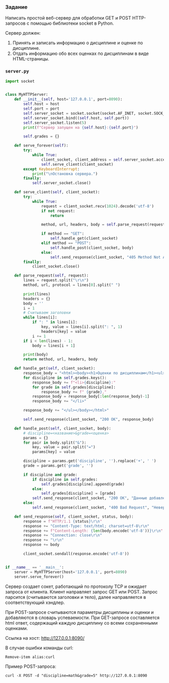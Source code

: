 ### Задание

Написать простой веб-сервер для обработки GET и POST HTTP-запросов с помощью библиотеки socket в Python.

Сервер должен:
1. Принять и записать информацию о дисциплине и оценке по дисциплине.
2. Отдать информацию обо всех оценках по дисциплинам в виде HTML-страницы.
### `server.py`

```python
import socket


class MyHTTPServer:
    def __init__(self, host='127.0.0.1', port=8090):
        self.host = host
        self.port = port
        self.server_socket = socket.socket(socket.AF_INET, socket.SOCK_STREAM)
        self.server_socket.bind((self.host, self.port))
        self.server_socket.listen(5)
        print(f"Сервер запущен на {self.host}:{self.port}")

        self.grades = {}

    def serve_forever(self):
        try:
            while True:
                client_socket, client_address = self.server_socket.accept()
                self.serve_client(client_socket)
        except KeyboardInterrupt:
            print("\nОстановка сервера.")
        finally:
            self.server_socket.close()

    def serve_client(self, client_socket):
        try:
            while True:
                request = client_socket.recv(1024).decode('utf-8')
                if not request:
                    return

                method, url, headers, body = self.parse_request(request)

                if method == "GET":
                    self.handle_get(client_socket)
                elif method == "POST":
                    self.handle_post(client_socket, body)
                else:
                    self.send_response(client_socket, "405 Method Not Allowed", "Метод не поддерживается.")
        finally:
            client_socket.close()

    def parse_request(self, request):
        lines = request.split("\r\n")
        method, url, protocol = lines[0].split(" ")

        print(lines)
        headers = {}
        body = ''
        i = 1
        # Считываем заголовки
        while lines[i]:
            if ": " in lines[i]:
                key, value = lines[i].split(": ", 1)
                headers[key] = value
            i += 1
        if i < len(lines) - 1:
            body = lines[i + 1]

        print(body)
        return method, url, headers, body

    def handle_get(self, client_socket):
        response_body = "<html><body><h1>Оценки по дисциплинам</h1><ul>"
        for discipline in self.grades.keys():
            response_body += f"<li>{discipline}:"
            for grade in self.grades[discipline]:
                response_body += f" {grade},"
            response_body = response_body[:len(response_body)-1]
            response_body += "</li>"

        response_body += "</ul></body></html>"

        self.send_response(client_socket, "200 OK", response_body)

    def handle_post(self, client_socket, body):
        # discipline=<название>&grade=<оценка>
        params = {}
        for pair in body.split("&"):
            key, value = pair.split("=")
            params[key] = value

        discipline = params.get('discipline', '').replace('+', ' ')
        grade = params.get('grade', '')

        if discipline and grade:
            if discipline in self.grades:
                self.grades[discipline].append(grade)
            else:
                self.grades[discipline] = [grade]
            self.send_response(client_socket, "200 OK", "Данные добавлены!")
        else:
            self.send_response(client_socket, "400 Bad Request", "Неверный запрос!")

    def send_response(self, client_socket, status, body):
        response = f"HTTP/1.1 {status}\r\n"
        response += "Content-Type: text/html; charset=utf-8\r\n"
        response += f"Content-Length: {len(body.encode('utf-8'))}\r\n"
        response += "Connection: close\r\n"
        response += "\r\n"
        response += body

        client_socket.sendall(response.encode('utf-8'))


if __name__ == '__main__':
    server = MyHTTPServer(host='127.0.0.1', port=8090)
    server.serve_forever()
```

Сервер создает сокет, работающий по протоколу TCP и ожидает запроса от клиента. Клиент направляет запрос GET или POST. Запрос парсится (считываются заголовки и тело), далее направляется в соответствующий хэндлер.

При POST-запросе считываются параметры дисциплины и оценки и добавляются в словарь успеваемости. При GET-запросе составляется html ответ, содержащий каждую дисциплину со всеми сохраненными оценками.

Ссылка на хост:
http://127.0.0.1:8090/

В случае ошибки команды curl:

```Remove-item alias:curl```

Пример POST-запроса: 

```curl -X POST -d "discipline=math&grade=5" http://127.0.0.1:8090```
